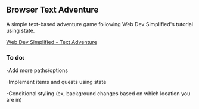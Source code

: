 ## Browser Text Adventure

A simple text-based adventure game following Web Dev Simplified's tutorial using state. 

[Web Dev Simplified - Text Adventure](https://www.youtube.com/watch?v=R1S_NhKkvGA)

### To do:
-Add more paths/options

-Implement items and quests using state

-Conditional styling (ex, background changes based on which location you are in)
